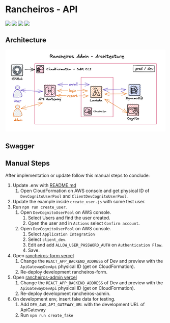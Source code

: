 # Rancheiros - API

[![](https://img.shields.io/badge/Amazon_AWS-232F3E?style=for-the-badge&logo=amazon-aws&labelColor=white&logoColor=yellow&color=yellow)](https://aws.amazon.com/)
[![](https://img.shields.io/badge/serverless-layers?style=for-the-badge&logo=serverless&labelColor=white&color=red&)](https://www.serverless.com/) 
[![](https://img.shields.io/badge/Python-3776AB?style=for-the-badge&logo=python&labelColor=white)](https://www.python.org/)
[![](https://img.shields.io/badge/JavaScript-232F3E?style=for-the-badge&logo=javascript&labelColor=white&color=yellow)](https://www.python.org/)

## Architecture

[![Architecture](./doc/rancheiros-arch.png)](https://excalidraw.com/#json=Ct5O1g_AMBce80oEvxMt7,gkoBvAhNA2bdQsAXS-nq7w)


## Swagger


## Manual Steps

After implementation or update follow this manual steps to conclude:

1. Update .env with [README.md](node-js/README.md)
    1. Open CloudFormation on AWS console and get physical ID of `DevCognitoUserPool` and `ClientDevCognitoUserPool`.
1. Update the example inside `create_user.js` with some test user.
1. Run `npm run create_user`.
    1. Open `DevCognitoUserPool` on AWS console.
        1. Select Users and find the user created.
        1. Open the user and in `Actions` select `Confirm account`.
    1. Open `DevCognitoUserPool` on AWS console.
        1. Select `Application Integration`
        1. Select `client_dev`.
        1. Edit and add `ALLOW_USER_PASSWORD_AUTH` on `Authentication Flow`.
        1. Save.
1. Open [rancheiros-form vercel](https://vercel.com/cavalodeaco/rancheiros-form/settings/environment-variables)
    1. Change the `REACT_APP_BACKEND_ADDRESS` of Dev and preview with the `ApiGatewayDevApi` physical ID (get on CloudFormation).
    1. Re-deploy development rancheiros-form.
1. Open [rancheiros-admin vercel](https://vercel.com/cavalodeaco/rancheiros-admin/settings/environment-variables)
    1. Change the `REACT_APP_BACKEND_ADDRESS` of Dev and preview with the `ApiGatewayDevApi` physical ID (get on CloudFormation).
    1. Re-deploy development rancheiros-admin.
1. On development env, insert fake data for testing.
    1. Add `DEV_AWS_API_GATEWAY_URL` with the development URL of ApiGateway
    1. Run `npm run create_fake`